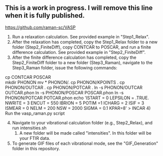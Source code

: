 ## This is a work in progress. I will remove this line when it is fully published.
https://github.com/raman-sc/VASP


1. Run a relaxation calculation. See provided example in "Step1_Relax".
2. After the relaxation has completed, copy the Step1_Relax folder to a new folder (Step2_FiniteDiff), copy CONTCAR to POSCAR, and run a finite difference calculation. See provided example in "Step2_FiniteDiff".
3. After the finite difference calculation has completed, copy the Step2_FiniteDiff folder to a new folder (Step3_Raman), navigate to the Step3_Raman folder, issue the following commands:

cp CONTCAR POSCAR  
mkdir PHONON
     mv * PHONON/.
     cp PHONON/KPOINTS .
     cp PHONON/OUTCAR .
     cp PHONON/POTCAR .
     ln -s PHONON/OUTCAR OUTCAR.phon
     ln -s PHONON/POSCAR POSCAR.phon
     ln -s PHONON/POTCAR POTCAR.phon
     echo 'ISTART = 0
     LEPSILON = .TRUE.
     NWRITE = 3
     ENCUT = 550
     IBRION = 5
     POTIM =1
     ICHARG = 2
     ISIF = 3
     ISMEAR = 0
     NELM = 200
     NSW = 2000
     SIGMA = 0.1
     KPAR=8' > INCAR
4) Run the vasp_raman.py script


4. Navigate to your vibrational calculation folder (e.g., Step2_Relax), and run intensities.sh
	1. A new folder will be made called "intensities". In this folder will be your FTIR data.
5. To generate GIF files of each vibrational mode, see the "GIF_Generation" folder in this repository.
